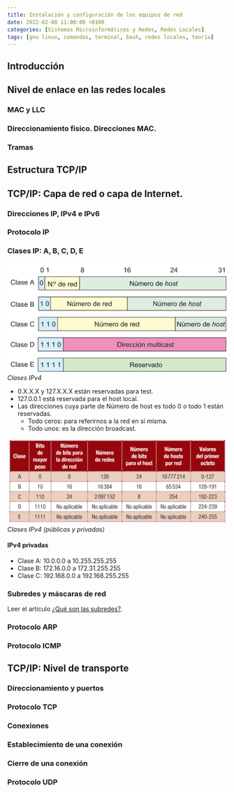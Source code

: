 ```yaml
---
title: Instalación y configuración de los equipos de red
date: 2022-02-08 11:00:00 +0100
categories: [Sistemas Microinformáticos y Redes, Redes Locales]
tags: [gnu linux, comandos, terminal, bash, redes locales, teoría]
---
```


## Introducción
## Nivel de enlace en las redes locales
### MAC y LLC
### Direccionamiento físico. Direcciones MAC.
### Tramas
## Estructura TCP/IP
## TCP/IP: Capa de red o capa de Internet.
### Direcciones IP, IPv4 e IPv6
### Protocolo IP
### Clases IP: A, B, C, D, E

![img-description](/assets/img/instalacion-y-configuracion-de-los-equipos-de-red/clasesIPv4RedHost.png)
_Clases IPv4_


- 0.X.X.X y 127.X.X.X están reservadas para test.
- 127.0.0.1 está reservada para el host local.
- Las direcciones cuya parte de Número de host es todo 0 o todo 1 están reservadas.
    - Todo ceros: para referirnos a la red en sí misma.
    - Todo unos: es la dirección broadcast.

![img-description](/assets/img/instalacion-y-configuracion-de-los-equipos-de-red/clasesIPv4Rangos.png)
_Clases IPv4 (públicas y privadas)_

#### IPv4 privadas

- Clase A: 10.0.0.0 a 10.255.255.255
- Clase B: 172.16.0.0 a 172.31.255.255
- Clase C: 192.168.0.0 a 192.168.255.255

### Subredes y máscaras de red

Leer el artículo [¿Qué son las subredes?](/posts/subredes/).

### Protocolo ARP
### Protocolo ICMP
## TCP/IP: Nivel de transporte
### Direccionamiento y puertos
### Protocolo TCP
### Conexiones
### Establecimiento de una conexión
### Cierre de una conexión
### Protocolo UDP